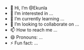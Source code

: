 - 👋 Hi, I’m @Ekunla
- 👀 I’m interested in ...
- 🌱 I’m currently learning ...
- 💞️ I’m looking to collaborate on ...
- 📫 How to reach me ...
- 😄 Pronouns: ...
- ⚡ Fun fact: ...

<!---
Ekunla/Ekunla is a ✨ special ✨ repository because its `README.md` (this file) appears on your GitHub profile.
You can click the Preview link to take a look at your changes.
--->
